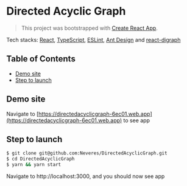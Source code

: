 # Directed Acyclic Graph

> This project was bootstrapped with [Create React App](https://github.com/facebook/create-react-app).

Tech stacks: [React](https://reactjs.org/), [TypeScript](https://www.typescriptlang.org/), [ESLint](https://eslint.org/), [Ant Design](https://ant.design/) and [react-digraph](https://github.com/uber/react-digraph)

## Table of Contents

- [Demo site](#demo-site)
- [Step to launch](#step-to-launch)

<a name="demo-site"></a>

## Demo site

Navigate to [https://directedacyclicgraph-6ec01.web.app](https://directedacyclicgraph-6ec01.web.app) to see app

<a name="step-to-launch"></a>

## Step to launch

```bash
$ git clone git@github.com:Neveres/DirectedAcyclicGraph.git
$ cd DirectedAcyclicGraph
$ yarn && yarn start
```

Navigate to http://localhost:3000, and you should now see app
